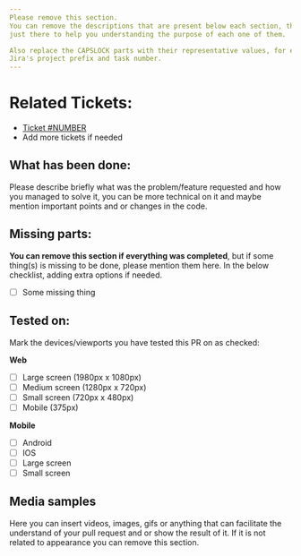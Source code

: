 ```yaml
---
Please remove this section.
You can remove the descriptions that are present below each section, they are
just there to help you understanding the purpose of each one of them.

Also replace the CAPSLOCK parts with their representative values, for example
Jira's project prefix and task number.
---
```


# Related Tickets:
- [Ticket #NUMBER](https://vinivia.atlassian.net/browse/<PREFIX>-<NUMBER>)
- Add more tickets if needed
  
## What has been done:
Please describe briefly what was the problem/feature requested and how you managed to solve it,
you can be more technical on it and maybe mention important points and or changes in the code.

## Missing parts:
**You can remove this section if everything was completed**, but if some thing(s) is
missing to be done, please mention them here. In the below checklist, adding extra options if needed.

- [ ] Some missing thing

## Tested on:
Mark the devices/viewports you have tested this PR on as checked:

**Web**
- [ ] Large screen (1980px x 1080px)
- [ ] Medium screen (1280px x 720px)
- [ ] Small screen (720px x 480px)
- [ ] Mobile (375px)

**Mobile**
- [ ] Android
- [ ] IOS
- [ ] Large screen
- [ ] Small screen

## Media samples
Here you can insert videos, images, gifs or anything that can facilitate the understand of your pull request
and or show the result of it. If it is not related to appearance you can remove this section.
